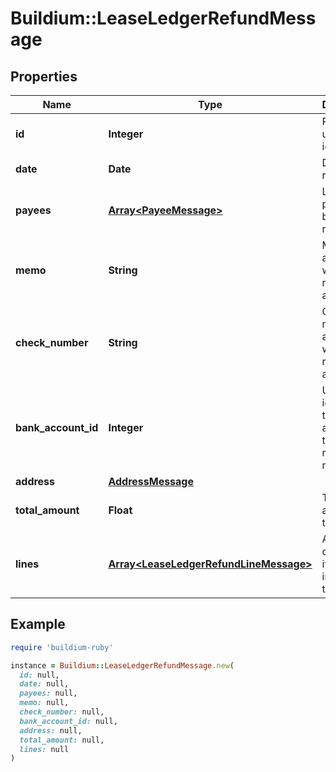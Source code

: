# Buildium::LeaseLedgerRefundMessage

## Properties

| Name | Type | Description | Notes |
| ---- | ---- | ----------- | ----- |
| **id** | **Integer** | Refund unique identifier. | [optional] |
| **date** | **Date** | Date of the refund. | [optional] |
| **payees** | [**Array&lt;PayeeMessage&gt;**](PayeeMessage.md) | List of payees being refunded. | [optional] |
| **memo** | **String** | Memo associated with the refund, if applicable. | [optional] |
| **check_number** | **String** | Check number associated with the refund, if applicable. | [optional] |
| **bank_account_id** | **Integer** | Unique identifier of the bank account that the refund was made from. | [optional] |
| **address** | [**AddressMessage**](AddressMessage.md) |  | [optional] |
| **total_amount** | **Float** | Total amount of the refund. | [optional] |
| **lines** | [**Array&lt;LeaseLedgerRefundLineMessage&gt;**](LeaseLedgerRefundLineMessage.md) | A collection of line items included in the refund. | [optional] |

## Example

```ruby
require 'buildium-ruby'

instance = Buildium::LeaseLedgerRefundMessage.new(
  id: null,
  date: null,
  payees: null,
  memo: null,
  check_number: null,
  bank_account_id: null,
  address: null,
  total_amount: null,
  lines: null
)
```

